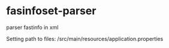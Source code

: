 # fasinfoset-parser
parser fastinfo in xml


Setting path to files: /src/main/resources/application.properties
